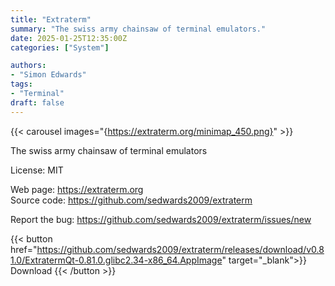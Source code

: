 ```yaml
---
title: "Extraterm"
summary: "The swiss army chainsaw of terminal emulators."
date: 2025-01-25T12:35:00Z
categories: ["System"]

authors:
- "Simon Edwards"
tags: 
- "Terminal"
draft: false
---
```


{{< carousel images="{https://extraterm.org/minimap_450.png}" >}}

The swiss army chainsaw of terminal emulators

License: MIT

Web page: <https://extraterm.org>  
Source code: <https://github.com/sedwards2009/extraterm>

Report the bug: <https://github.com/sedwards2009/extraterm/issues/new>  

{{< button href="https://github.com/sedwards2009/extraterm/releases/download/v0.81.0/ExtratermQt-0.81.0.glibc2.34-x86_64.AppImage" target="_blank">}}
Download
{{< /button >}}